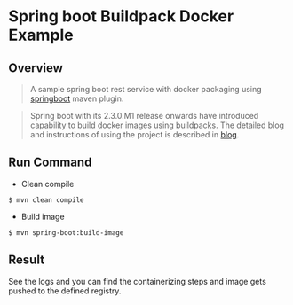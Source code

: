 # Spring boot Buildpack Docker Example

## Overview
>A sample spring boot rest service with docker packaging using [springboot](https://docs.spring.io/spring-boot/docs/2.3.0.RELEASE/maven-plugin/reference/html/#goals-build-image)  maven plugin.

>Spring boot with its 2.3.0.M1 release onwards have introduced capability to build docker images using buildpacks.
>The detailed blog and instructions of using the project is described in [blog](https://medium.com/@prgnr173/containerize-your-spring-boot-app-with-jib-plugin-50127d99a22f?sk=f48f1c31816cacdcd3c47c2e1d0e9bbc).

## Run Command
* Clean compile

`$ mvn clean compile `

* Build image

`$ mvn spring-boot:build-image`

## Result
See the logs and you can find the containerizing steps and image gets pushed to the defined registry.